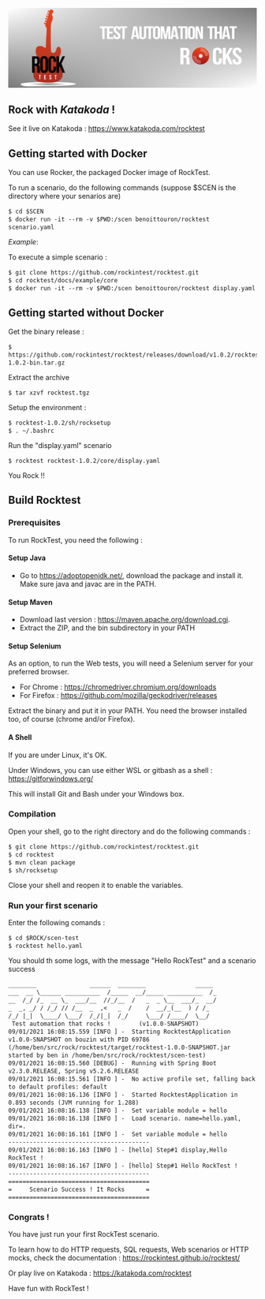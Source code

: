 ![rocktest.png](rocktest.png)

## Rock with _Katakoda_ !

See it live on Katakoda : https://www.katakoda.com/rocktest

## Getting started with Docker

You can use Rocker, the packaged Docker image of RockTest. 

To run a scenario, do the following commands (suppose $SCEN is the directory where your senarios are)

    $ cd $SCEN
    $ docker run -it --rm -v $PWD:/scen benoittouron/rocktest scenario.yaml

*Example*:

To execute a simple scenario :

    $ git clone https://github.com/rockintest/rocktest.git
    $ cd rocktest/docs/example/core
    $ docker run -it --rm -v $PWD:/scen benoittouron/rocktest display.yaml

## Getting started without Docker

Get the binary release :

    $ https://github.com/rockintest/rocktest/releases/download/v1.0.2/rocktest-1.0.2-bin.tar.gz

Extract the archive

    $ tar xzvf rocktest.tgz

Setup the environment :

    $ rocktest-1.0.2/sh/rocksetup
    $ . ~/.bashrc

Run the "display.yaml" scenario

    $ rocktest rocktest-1.0.2/core/display.yaml

You Rock !! 

## Build Rocktest

### Prerequisites

To run RockTest, you need the following :

#### Setup Java

- Go to https://adoptopenjdk.net/, download the package and install it. Make sure java and javac are in the PATH.

#### Setup Maven

- Download last version : https://maven.apache.org/download.cgi.
- Extract the ZIP, and the bin subdirectory in your PATH

#### Setup Selenium

As an option, to run the Web tests, you will need a Selenium server for your preferred browser.
- For Chrome : https://chromedriver.chromium.org/downloads
- For Firefox : https://github.com/mozilla/geckodriver/releases

Extract the binary and put it in your PATH.
You need the browser installed too, of course (chrome and/or Firefox).

#### A Shell

If you are under Linux, it's OK.

Under Windows, you can use either WSL or gitbash as a shell : https://gitforwindows.org/

This will install Git and Bash under your Windows box.

### Compilation

Open your shell, go to the right directory and do the following commands :

    $ git clone https://github.com/rockintest/rocktest.git
    $ cd rocktest
    $ mvn clean package
    $ sh/rocksetup

Close your shell and reopen it to enable the variables.

### Run your first scenario

Enter the following comands :

    $ cd $ROCK/scen-test
    $ rocktest hello.yaml

You should th some logs, with the message "Hello RockTest" and a scenario success

```
________               ______  ________              _____
___  __ \______ __________  /_____  __/_____ __________  /_
__  /_/ /_  __ \_  ___/__  //_/__  /   _  _ \__  ___/_  __/
_  _, _/ / /_/ // /__  _  ,<   _  /    /  __/_(__  ) / /_
/_/ |_|  \____/ \___/  /_/|_|  /_/     \___/ /____/  \__/
 Test automation that rocks !        (v1.0.0-SNAPSHOT)
09/01/2021 16:08:15.559 [INFO ] -  Starting RocktestApplication v1.0.0-SNAPSHOT on bouzin with PID 69786 (/home/ben/src/rock/rocktest/target/rocktest-1.0.0-SNAPSHOT.jar started by ben in /home/ben/src/rock/rocktest/scen-test)
09/01/2021 16:08:15.560 [DEBUG] -  Running with Spring Boot v2.3.0.RELEASE, Spring v5.2.6.RELEASE
09/01/2021 16:08:15.561 [INFO ] -  No active profile set, falling back to default profiles: default
09/01/2021 16:08:16.136 [INFO ] -  Started RocktestApplication in 0.893 seconds (JVM running for 1.288)
09/01/2021 16:08:16.138 [INFO ] -  Set variable module = hello
09/01/2021 16:08:16.138 [INFO ] -  Load scenario. name=hello.yaml, dir=.
09/01/2021 16:08:16.161 [INFO ] -  Set variable module = hello
----------------------------------------
09/01/2021 16:08:16.163 [INFO ] - [hello] Step#1 display,Hello RockTest !
09/01/2021 16:08:16.167 [INFO ] - [hello] Step#1 Hello RockTest !
----------------------------------------
========================================
=     Scenario Success ! It Rocks      =
========================================
```

### Congrats !

You have just run your first RockTest scenario.

To learn how to do HTTP requests, SQL requests, Web scenarios or HTTP mocks, check the documentation : https://rockintest.github.io/rocktest/

Or play live on Katakoda : https://katakoda.com/rocktest

Have fun with RockTest !

